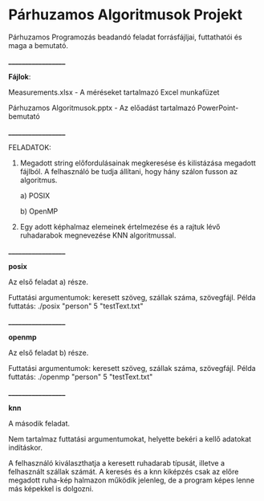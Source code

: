# Párhuzamos Algoritmusok Projekt

Párhuzamos Programozás beadandó feladat forrásfájljai, futtathatói és maga a bemutató.


**_________________**


**Fájlok**:

Measurements.xlsx - A méréseket tartalmazó Excel munkafüzet

Párhuzamos Algoritmusok.pptx - Az előadást tartalmazó PowerPoint-bemutató


**_________________**

FELADATOK:

1) Megadott string előfordulásainak megkeresése és kilistázása megadott fájlból. A felhasználó be tudja állítani, hogy hány szálon fusson az algoritmus.
   
   a) POSIX
   
   b) OpenMP
   
3) Egy adott képhalmaz elemeinek értelmezése és a rajtuk lévő ruhadarabok megnevezése KNN algoritmussal.

**_________________**

**posix**

Az első feladat a) része.

Futtatási argumentumok: keresett szöveg, szállak száma, szövegfájl.
Példa futtatás: ./posix "person" 5 "testText.txt"

**_________________**

**openmp**

Az első feladat b) része.

Futtatási argumentumok: keresett szöveg, szállak száma, szövegfájl.
Példa futtatás: ./openmp "person" 5 "testText.txt"

**_________________**


**knn**

A második feladat.

Nem tartalmaz futtatási argumentumokat, helyette bekéri a kellő adatokat indításkor.

A felhasználó kiválaszthatja a keresett ruhadarab típusát, illetve a felhasznált szállak számát.
A keresés és a knn kiképzés csak az előre megadott ruha-kép halmazon működik jelenleg, de a program képes lenne más képekkel is dolgozni.
